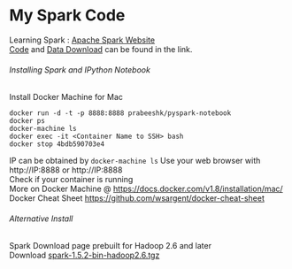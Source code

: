 # My Spark Code
Learning Spark : [Apache Spark Website](http://spark.apache.org/)  
[Code](https://github.com/zipfian/building-spark-applications-live-lessons) and [Data Download](https://s3.amazonaws.com/galvanize-example-data/spark-live-lessons-data.zip) can be found in the link.

###### Installing Spark and IPython Notebook    
Install Docker Machine for Mac
```
docker run -d -t -p 8888:8888 prabeeshk/pyspark-notebook 
docker ps
docker-machine ls
docker exec -it <Container Name to SSH> bash
docker stop 4bdb590703e4
```

IP can be obtained by ```docker-machine ls```
Use your web browser with http://IP:8888 or http://IP:8888  
Check if your container is running  
More on Docker Machine @ https://docs.docker.com/v1.8/installation/mac/  
Docker Cheat Sheet https://github.com/wsargent/docker-cheat-sheet  

###### Alternative Install
Spark Download page prebuilt for Hadoop 2.6 and later    
Download [spark-1.5.2-bin-hadoop2.6.tgz](http://d3kbcqa49mib13.cloudfront.net/spark-1.5.2-bin-hadoop2.6.tgz)

